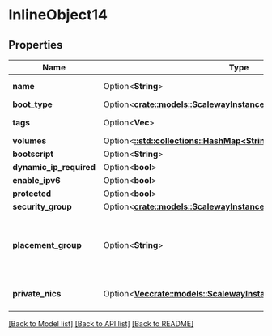 # InlineObject14

## Properties

Name | Type | Description | Notes
------------ | ------------- | ------------- | -------------
**name** | Option<**String**> | Name of the server | [optional]
**boot_type** | Option<[**crate::models::ScalewayInstanceV1BootType**](scaleway.instance.v1.BootType.md)> |  | [optional]
**tags** | Option<**Vec<String>**> | Tags of the server | [optional]
**volumes** | Option<[**::std::collections::HashMap<String, serde_json::Value>**](serde_json::Value.md)> |  | [optional]
**bootscript** | Option<**String**> |  | [optional]
**dynamic_ip_required** | Option<**bool**> |  | [optional]
**enable_ipv6** | Option<**bool**> |  | [optional]
**protected** | Option<**bool**> |  | [optional]
**security_group** | Option<[**crate::models::ScalewayInstanceV1SecurityGroupTemplate**](scaleway.instance.v1.SecurityGroupTemplate.md)> |  | [optional]
**placement_group** | Option<**String**> | Placement group ID if server must be part of a placement group | [optional]
**private_nics** | Option<[**Vec<crate::models::ScalewayInstanceV1PrivateNic>**](scaleway.instance.v1.PrivateNIC.md)> | The server private NICs | [optional]

[[Back to Model list]](../README.md#documentation-for-models) [[Back to API list]](../README.md#documentation-for-api-endpoints) [[Back to README]](../README.md)


